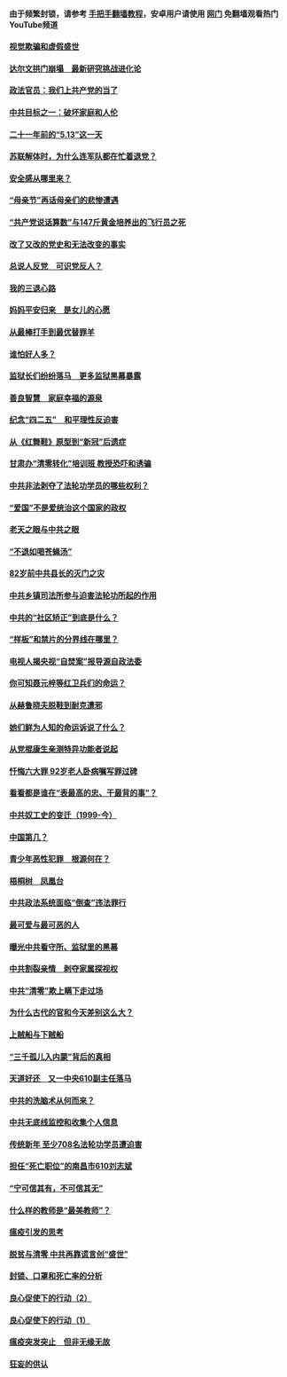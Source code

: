 #### 由于频繁封锁，请参考 [手把手翻墙教程](https://github.com/gfw-breaker/guides/wiki/)，安卓用户请使用 [网门](https://github.com/gfw-breaker/nogfw/blob/master/dl.md?t=06030401) 免翻墙观看热门YouTube频道 

#### [视觉欺骗和虚假盛世](../pages/19/426443.md?t=06030401) 

#### [达尔文拱门崩塌　最新研究挑战进化论](../pages/19/426009.md?t=06030401) 

#### [政法官员：我们上共产党的当了](../pages/19/425351.md?t=06030401) 

#### [中共目标之一：破坏家庭和人伦](../pages/19/424454.md?t=06030401) 

#### [二十一年前的“5.13”这一天](../pages/19/424814.md?t=06030401) 

#### [苏联解体时，为什么连军队都在忙着退党？](../pages/19/424335.md?t=06030401) 

#### [安全感从哪里来？](../pages/19/424336.md?t=06030401) 

#### [“母亲节”再话母亲们的悲惨遭遇](../pages/19/424234.md?t=06030401) 

#### [“共产党说话算数”与147斤黄金培养出的飞行员之死](../pages/19/424115.md?t=06030401) 

#### [改了又改的党史和无法改变的事实](../pages/19/424037.md?t=06030401) 

#### [总说人反党　可识党反人？](../pages/19/423820.md?t=06030401) 

#### [我的三退心路](../pages/19/423876.md?t=06030401) 

#### [妈妈平安归来　是女儿的心愿](../pages/19/423947.md?t=06030401) 

#### [从最棒打手到最优替罪羊](../pages/19/423819.md?t=06030401) 

#### [谁怕好人多？](../pages/19/423774.md?t=06030401) 

#### [监狱长们纷纷落马　更多监狱黑幕暴露](../pages/19/423787.md?t=06030401) 

#### [善良智慧　家庭幸福的源泉](../pages/19/423632.md?t=06030401) 

#### [纪念“四二五”　和平理性反迫害](../pages/19/423660.md?t=06030401) 

#### [从《红舞鞋》原型到“新冠”后遗症](../pages/19/423509.md?t=06030401) 

#### [甘肃办“清零转化”培训班 教授恐吓和诱骗](../pages/19/423498.md?t=06030401) 

#### [中共非法剥夺了法轮功学员的哪些权利？](../pages/19/423392.md?t=06030401) 

#### [“爱国”不是爱统治这个国家的政权](../pages/19/423029.md?t=06030401) 

#### [老天之眼与中共之眼](../pages/19/423378.md?t=06030401) 

#### [“不退如喝苍蝇汤”](../pages/19/423287.md?t=06030401) 

#### [82岁前中共县长的灭门之灾](../pages/19/423055.md?t=06030401) 

#### [中共乡镇司法所参与迫害法轮功所起的作用](../pages/19/423064.md?t=06030401) 

#### [中共的“社区矫正”到底是什么？](../pages/19/422870.md?t=06030401) 

#### [“样板”和禁片的分界线在哪里？](../pages/19/422704.md?t=06030401) 

#### [电视人揭央视“自焚案”报导源自政法委](../pages/19/422770.md?t=06030401) 

#### [你可知聂元梓等红卫兵们的命运？](../pages/19/422848.md?t=06030401) 

#### [从赫鲁晓夫脱鞋到耐克遭邪](../pages/19/422826.md?t=06030401) 

#### [她们鲜为人知的命运诉说了什么？](../pages/19/422754.md?t=06030401) 

#### [从党棍康生亲测特异功能者说起](../pages/19/422657.md?t=06030401) 

#### [忏悔六大罪 92岁老人卧病嘱写罪过碑](../pages/19/422750.md?t=06030401) 

#### [看看都是谁在“表最高的忠、干最背的事”？](../pages/19/422703.md?t=06030401) 

#### [中共奴工史的变迁（1999-今）](../pages/19/422656.md?t=06030401) 

#### [中国第几？](../pages/19/422496.md?t=06030401) 

#### [青少年恶性犯罪　根源何在？](../pages/19/422449.md?t=06030401) 

#### [梧桐树　凤凰台](../pages/19/422442.md?t=06030401) 

#### [中共政法系统面临“倒查”违法罪行](../pages/19/422497.md?t=06030401) 

#### [最可爱与最可恶的人](../pages/19/422448.md?t=06030401) 

#### [曝光中共看守所、监狱里的黑幕](../pages/19/422390.md?t=06030401) 

#### [中共割裂亲情　剥夺家属探视权](../pages/19/422364.md?t=06030401) 

#### [中共“清零”欺上瞒下走过场](../pages/19/422306.md?t=06030401) 

#### [为什么古代的官和今天差别这么大？](../pages/19/422228.md?t=06030401) 

#### [上贼船与下贼船](../pages/19/422276.md?t=06030401) 

#### [“三千孤儿入内蒙”背后的真相](../pages/19/422229.md?t=06030401) 

#### [天道好还　又一中央610副主任落马](../pages/19/422155.md?t=06030401) 

#### [中共的洗脑术从何而来？](../pages/19/422154.md?t=06030401) 

#### [中共无底线监控和收集个人信息](../pages/19/422039.md?t=06030401) 

#### [传统新年 至少708名法轮功学员遭迫害](../pages/19/421946.md?t=06030401) 

#### [担任“死亡职位”的南昌市610刘志斌](../pages/19/421957.md?t=06030401) 

#### [“宁可信其有，不可信其无”](../pages/19/421691.md?t=06030401) 

#### [什么样的教师是“最美教师”？](../pages/19/421755.md?t=06030401) 

#### [瘟疫引发的思考](../pages/19/421594.md?t=06030401) 

#### [脱贫与清零 中共再靠谎言创“盛世”](../pages/19/421590.md?t=06030401) 

#### [封锁、口罩和死亡率的分析](../pages/19/421495.md?t=06030401) 

#### [良心促使下的行动（2）](../pages/19/421361.md?t=06030401) 

#### [良心促使下的行动（1）](../pages/19/421302.md?t=06030401) 

#### [瘟疫突发突止　但非无缘无故](../pages/19/421281.md?t=06030401) 

#### [狂妄的供认](../pages/19/421199.md?t=06030401) 

